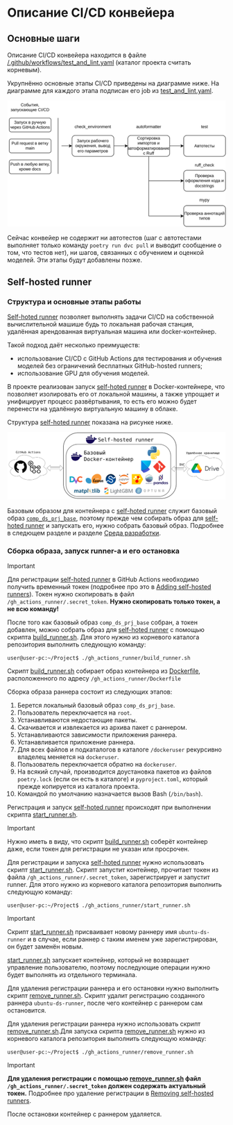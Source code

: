 # Описание CI/CD конвейера

## Основные шаги

Описание CI/CD конвейера находится в файле
[/.github/workflows/test_and_lint.yaml](/.github/workflows/test_and_lint.yaml)
(каталог проекта считать корневым).

Укрупнённо основные этапы CI/CD приведены на диаграмме ниже. На диаграмме для
каждого этапа подписан его job из
[test_and_lint.yaml](/.github/workflows/test_and_lint.yaml).

![Этапы ci/cd](/docs/figures/cicd_stages.svg)

Сейчас конвейер не содержит ни автотестов (шаг с автотестами выполняет только
команду `poetry run dvc pull` и выводит сообщение о том, что тестов нет), ни
шагов, связанных с обучением и оценкой моделей. Эти этапы будут добавлены позже.

## Self-hosted runner

### Структура и основные этапы работы

[Self-hoted runner](https://docs.github.com/en/actions/hosting-your-own-runners/managing-self-hosted-runners/about-self-hosted-runners)
позволяет выполнять задачи CI/CD на собственной вычислительной машише будь то
локальная рабочая станция, удалённая арендованная виртуальная машина или
docker-контейнер.

Такой подход даёт несколько преимуществ:

- использование CI/CD с GitHub Actions для тестирования
и обучения моделей без ограничений бесплатных GitHub-hosted
runners;
- использование GPU для обучения моделей.

В проекте реализован запуск
[self-hoted runner](https://docs.github.com/en/actions/hosting-your-own-runners/managing-self-hosted-runners/about-self-hosted-runners)
в Docker-контейнере, что позволяет изолировать его от локальной машины, а также
упрощает и унифицирует процесс развёртывания, то есть его можно будет перенести
на удалённую виртуальную машину в облаке.

Структура
[self-hoted runner](https://docs.github.com/en/actions/hosting-your-own-runners/managing-self-hosted-runners/about-self-hosted-runners)
показана на рисунке ниже.

![Структура self-hosted runner](/docs/figures/self-hosted_runner_container.svg)

Базовым образом для контейнера с
[self-hoted runner](https://docs.github.com/en/actions/hosting-your-own-runners/managing-self-hosted-runners/about-self-hosted-runners)
служит базовый образ [`comp_ds_prj_base`](/docs/development_environment.md),
поэтому прежде чем собирать образ для
[self-hoted runner](https://docs.github.com/en/actions/hosting-your-own-runners/managing-self-hosted-runners/about-self-hosted-runners)
и запускать его, нужно собрать базовый образ.
Подробнее в следющем разделе и разделе
[Среда разработки](/docs/development_environment.md).

### Сборка образа, запуск runner-а и его остановка

> [!IMPORTANT]
> Для регистрации
> [self-hoted runner](https://docs.github.com/en/actions/hosting-your-own-runners/managing-self-hosted-runners/about-self-hosted-runners)
> в GitHub Actions необходимо получить временный токен (подробнее про это в
> [Adding self-hosted runners](https://docs.github.com/en/actions/hosting-your-own-runners/managing-self-hosted-runners/adding-self-hosted-runners)). Токен нужно
> скопировать в файл `/gh_actions_runner/.secret_token`.
> **Нужно скопировать только токен, а не всю команду!**

После того как базовый образ `comp_ds_prj_base` собран, а токен добавлен,
можно собрать образ для
[self-hoted runner](https://docs.github.com/en/actions/hosting-your-own-runners/managing-self-hosted-runners/about-self-hosted-runners)
с помощью скрипта [build_runner.sh](/gh_actions_runner/build_runner.sh).
Для этого нужно из корневого каталога репозитория выполнить следующую команду:

```shell
user@user-pc:~/Project$ ./gh_actions_runner/build_runner.sh
```

Скрипт [build_runner.sh](/gh_actions_runner/build_runner.sh) собирает образ
контейнера из [Dockerfile](/gh_actions_runner/Dockerfile), расположенного по
адресу `/gh_actions_runner/Dockerfile`

Сборка образа раннера состоит из следующих этапов:

1. Берется локальный базовый образ `comp_ds_prj_base`.
2. Пользователь переключается на `root`.
3. Устанавливаются недостающие пакеты.
4. Скачивается и извлекается из архива пакет с раннером.
5. Устанавливаются зависимости приложения раннера.
6. Устанавливается приложение раннера.
7. Для всех файлов и подкаталогов в каталоге `/dockeruser` рекурсивно
владелец меняется на `dockeruser`.
8. Пользователь переключается обратно на `dockeruser`.
9. На всякий случай, производится доустановка пакетов из файлов `poetry.lock`
   (если он есть в каталоге) и `pyproject.toml`, который прежде копируется из
   каталога проекта.
10. Командой по умолчанию назначается вызов Bash (`/bin/bash`).

Регистрация и запуск
[self-hoted runner](https://docs.github.com/en/actions/hosting-your-own-runners/managing-self-hosted-runners/about-self-hosted-runners)
происходят при выполнении скрипта
[start_runner.sh](/gh_actions_runner/start_runner.sh).

> [!IMPORTANT]
> Нужно иметь в виду, что скрипт
> [build_runner.sh](/gh_actions_runner/build_runner.sh) соберёт контейнер даже,
> если токен для регистрации не указан или просрочен.

Для регистрации и запуска
[self-hoted runner](https://docs.github.com/en/actions/hosting-your-own-runners/managing-self-hosted-runners/about-self-hosted-runners)
нужно использовать скрипт [start_runner.sh](/gh_actions_runner/start_runner.sh).
Скрипт запустит контейнер, прочитает токен из файла
`/gh_actions_runner/.secret_token`, зарегистрирует и запустит runner.
Для этого нужно из корневого каталога репозитория выполнить следующую команду:

```shell
user@user-pc:~/Project$ ./gh_actions_runner/start_runner.sh
```

> [!IMPORTANT]
> Скрипт [start_runner.sh](/gh_actions_runner/start_runner.sh) присваивает 
> новому раннеру имя `ubuntu-ds-runner` и в случае, если раннер с таким именем
> уже зарегистрирован, он будет заменён новым.

[start_runner.sh](/gh_actions_runner/start_runner.sh) запускает контейнер,
который не возвращает управление пользователю, поэтому последующие операции
нужно будет выполнять из отдельного терминала.

Для удаления регистрации раннера и его остановки нужно выполнить скрипт
[remove_runner.sh](/gh_actions_runner/remove_runner.sh). Скрипт удалит
регистрацию созданного раннера `ubuntu-ds-runner`, после чего контейнер с
раннером сам остановится.

Для удаления регистрации раннера нужно использовать скрипт
[remove_runner.sh](/gh_actions_runner/remove_runner.sh).Для запуска скрипта
[remove_runner.sh](/gh_actions_runner/remove_runner.sh) нужно из корневого
каталога репозитория выполнить следующую команду:

```shell
user@user-pc:~/Project$ ./gh_actions_runner/remove_runner.sh
```

> [!IMPORTANT]
> **Для удаления регистрации с помощью
> [remove_runner.sh](/gh_actions_runner/remove_runner.sh) файл
> `/gh_actions_runner/.secret_token` должен содержать актуальный токен.**
> Подробнее про удаление регистрации в
> [Removing self-hosted runners](https://docs.github.com/en/actions/hosting-your-own-runners/managing-self-hosted-runners/removing-self-hosted-runners).

После остановки контейнер с раннером удаляется.
